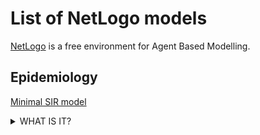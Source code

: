 # List of NetLogo models

[NetLogo](https://ccl.northwestern.edu/netlogo/) is a free environment for
Agent Based Modelling.

## Epidemiology

[Minimal SIR model](./Minimal%20SIR.nlogo)

<details>
<summary>WHAT IS IT?</summary>

![Minimal SIR model](./epidemic.png)

The Minimal SIR model is a compartmental model of an epidemic that averages to the standard SIR model (Kermack-McKendrick, 1927).
Each individual within a population is in one of three states known, in epidemic modelling, as compartments: 

* S - Susceptible to infection.
* I - Infected and infectious.
* R - Recovered and immune to re-infection.
</details>
